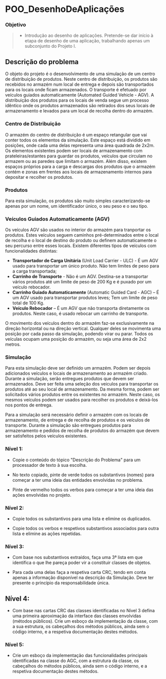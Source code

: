 # POO_DesenhoDeAplicações
### Objetivo

> - Introdução ao desenho de aplicações. Pretende-se dar início à etapa de desenho de uma aplicação, trabalhando apenas um subconjunto do Projeto I.

## Descrição do problema

O objeto do projeto é o desenvolvimento de uma simulação de um centro de distribuição de produtos. Neste centro de distribuição, os produtos são recebidos no armazém num local de entrega e depois são transportados para os locais onde ficam armazenados. O transporte é efetuado por veículos guiados automaticamente (Automated Guided Vehicle - AGV). A distribuição dos produtos para os locais de venda segue um processo idêntico onde os produtos armazenados são retirados dos seus locais de armazenamento e levados para um local de recolha dentro do armazém.

### Centro de Distribuição

O armazém do centro de distribuição é um espaço retangular que vai conter todos os elementos da simulação. Este espaço está dividido em posições, onde cada uma delas representa uma área quadrada de 2x2m.  Os elementos existentes podem ser locais de armazenamento com prateleiras/estantes para guardar os produtos, veículos que circulam no armazem ou as paredes que limitam o armazém. Além disso, existem espaços próprios para a carga e descargas dos produtos que o armazém contém e zonas em frentes aos locais de armazenamento internos para depositar e recolher os produtos.

### Produtos

Para esta simulação, os produtos são muito simples caracterizando-se apenas por um nome, um identificador único, o seu peso e o seu tipo. 

### Veículos Guiados Automaticamente (AGV)

Os veículos AGV são usados no interior do armazém para tranportar os produtos. Estes veículos seguem caminhos pré-determinados entre o local de recolha e o local de destino do produto ou definem automaticamente o seu percurso entre esses locais.  Existem diferentes tipos de veículos com funcionalidades distintas:

- **Transportador de Carga Unitária** (Unit Load Carrier - ULC) - É um AGV usado para transportar um único produto. Não tem limites de peso para a carga transportada;
- **Carrinho de Transporte** - Não é um AGV. Destina-se a transportar vários produtos até um limite de peso de 200 Kg e é puxado por um veículo rebocador.
- **Carrinho Guiado Automaticamente** (Automatic Guided Card - AGC) – É um AGV usado para transportar produtos leves; Tem um limite de peso total de 100 Kg.
- **Veículo Rebocador** – É um AGV que não transporta diretamente os produtos. Neste caso, é usado rebocar um carrinho de transporte.

O movimento dos veículos dentro do armazém faz-se exclusivamente na direção horizontal ou na direção vertical. Qualquer deles se movimenta uma posição por cada passo da simulação, podendo virar ou parar. Todos os veículas ocupam uma posição do armazém, ou seja uma área de 2x2 metros.

### Simulação

Para esta simulação deve ser definido um armazém. Podem ser depois adicionados veículos e locais de armazenamento ao armazém criado. Durante a simulação, serão entregues produtos que devem ser armazenados. Deve ser feita uma seleção dos veiculos para transportar os produtos até ao seu local de armazenamento. Da mesma forma, podem ser solicitados vários produtos entre os existentes no armazém. Neste caso, os mesmos veículos podem ser usados para recolher os produtos e deixá-los nos pontos de entrega. 

Para a simulação será necessário definir o armazém com os locais de armazenamento, de entrega e de recolha de produtos e os veículos de transporte. Durante a simulação são entregues produtos para armazenamento e pedidos de recolha de produtos do armazém que devem ser satisfeitos pelos veículos existentes.

### Nível 1:

- Copie o conteúdo do tópico "Descrição do Problema" para um processador de texto à sua escolha.

- No texto copiado, pinte de verde todos os substantivos (nomes) para começar a ter uma ideia das entidades envolvidas no problema.

- Pinte de vermelho todos os verbos para começar a ter uma ideia das ações envolvidas no projeto.

### Nível 2:

- Copie todos os substantivos para uma lista e elimine os duplicados.

- Copie todos os verbos e respetivos substantivos associados para outra lista e elimine as ações repetidas.

### Nível 3:

- Com base nos substantivos extraídos, faça uma 3ª lista em que identifica o que lhe pareça poder vir a constituir classes de objetos.

- Para cada uma delas faça a respetiva carta CRC, tendo em conta apenas a informação disponível na descrição da Simulação. Deve ter presente o princípio da
  responsabilidade única.

## Nível 4:

- Com base nas cartas CRC das classes identificadas no Nível 3 defina uma primeira
  aproximação da interface das classes envolvidas (métodos públicos). Crie um esboço da implementação da classe, com a sua estrutura, os cabeçalhos dos métodos públicos, ainda sem o código interno, e a respetiva documentação destes métodos.

### Nível 5:

- Crie um esboço da implementação das funcionalidades principais identificadas na classe do AGC, com a estrutura da classe, os cabeçalhos do métodos públicos, ainda sem o código interno, e a respetiva documentação destes métodos.
